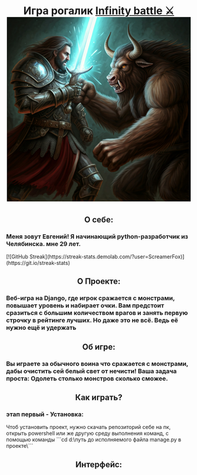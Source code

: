 <h1 align="center">Игра рогалик <a href="https://github.com/ScreamerFox/Infinity_battle" target="_blank">Infinity battle ⚔️</a>
</br>
<img src="https://github.com/ScreamerFox/Infinity_battle/blob/master/preview.jpg" height="500"/>

<h2 align="center">О себе:</h2>
<h3>Меня зовут Евгений! Я начинающий python-разработчик из Челябинска. мне 29 лет.</h3>
[![GitHub Streak](https://streak-stats.demolab.com/?user=ScreamerFox)](https://git.io/streak-stats)

<h2 align="center">О Проекте:</h2>
<h3> Веб-игра на Django, где игрок сражается с монстрами, повышает уровень и набирает очки.
Вам предстоит сразиться с большим количеством врагов и занять первую строчку в рейтинге лучших.
Но даже это не всё. Ведь её нужно ещё и удержать</h3>

<h2 align="center">Об игре:</h2>
<h3>Вы играете за обычного воина что сражается с монстрами, дабы очистить сей белый свет от нечисти!
Ваша задача проста:
  Одолеть столько монстров сколько сможее.</h3>

<h2 align="center">Как играть?</h2>
<h3>этап первый - Установка:</h3>
Чтоб установить проект, нужно скачать репозиторий себе на пк, открыть powershell или же другую среду выполнения команд,
с помощью команды ```cd d:\путь до исполняемого файла manage.py в проекте\```

<h2 align="center">Интерфейс:</h2>

